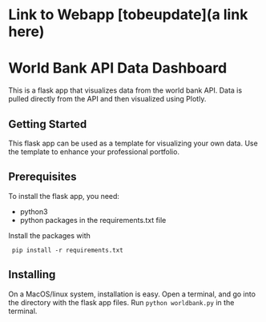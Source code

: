 # Link to Webapp [tobeupdate](a link here)

# World Bank API Data Dashboard 

This is a flask app that visualizes data from the world bank API. Data is
pulled directly from the API and then visualized using Plotly.


## Getting Started 

This flask app can be used as a template for visualizing your own data. Use
the template to enhance your professional portfolio. 

## Prerequisites

To install the flask app, you need:
- python3
- python packages in the requirements.txt file
 
 Install the packages with
``` 
 pip install -r requirements.txt
```

## Installing

On a MacOS/linux system, installation is easy. Open a terminal, and go into 
the directory with the flask app files. Run `python worldbank.py` in the terminal.
